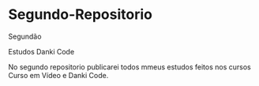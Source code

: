 # Segundo-Repositorio
 Segundão

 Estudos Danki Code
 
 No segundo repositorio publicarei todos mmeus estudos feitos nos cursos Curso em Vídeo e Danki Code.
